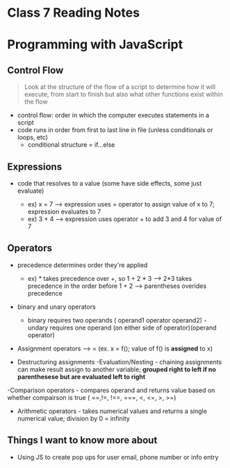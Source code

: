 # Class 7 Reading Notes

# Programming with JavaScript

## Control Flow 

> Look at the structure of the flow of a script to determine how it will execute, from start to finish but also what other functions exist within the flow

- control flow: order in which the computer executes statements in a script
- code runs in order from first to last line in file (unless conditionals or loops, etc)
    - conditional structure = if...else

## Expressions

- code that resolves to a value (some have side effects, some just evaluate)

    - ex) x = 7 --> expression uses = operator to assign value of x to 7; expression evaluates to 7
    - ex) 3 + 4 --> expression uses operator + to add 3 and 4 for value of 7

## Operators

- precedence determines order they're applied 
    - ex) * takes precedence over +, so 1 + 2 * 3 --> 2*3 takes precedence in the order before 1 + 2 --> parentheses overides precedence 

- binary and unary operators
    - binary requires two operands ( operand1 operator operand2)
    -undary requires one operand (on either side of operator)(operand operator)

- Assignment operators --> = (ex. x = f(); value of f() is **assigned** to x)

- Destructuring assignments 
-Evaluation/Nesting - chaining assignments can make result assign to another variable; **grouped right to left if no parenthesese but are evaluated left to right**

-Comparison operators - compares operand and returns value based on whether compairson is true ( ==,!=, !==, ===, <, <=, >, >=)

- Arithmetic operators - takes numerical values and returns a single numerical value; division by 0 = infinity



## Things I want to know more about

- Using JS to create pop ups for user email, phone number or info entry

